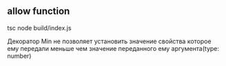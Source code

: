 ## allow function

tsc
node build/index.js

Декоратор Min не позволяет установить значение свойства которое ему передали меньше чем значение переданного ему аргумента(type: number)